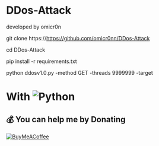 # DDos-Attack
developed by omicr0n

git clone https://https://github.com/omicr0nn/DDos-Attack

cd DDos-Attack

pip install -r requirements.txt

python ddosv1.0.py -method GET -threads 9999999 -target <!Target Website>

# With ![Python](https://img.shields.io/badge/python-3670A0?style=for-the-badge&logo=python&logoColor=ffdd54)

  ## 💰 You can help me by Donating
  [![BuyMeACoffee](https://img.shields.io/badge/Buy%20Me%20a%20Coffee-ffdd00?style=for-the-badge&logo=buy-me-a-coffee&logoColor=black)](https://www.buymeacoffee.com/omicr0n) 
